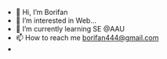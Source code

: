 - 👋 Hi, I’m Borifan
- 👀 I’m interested in  Web...
- 🌱 I’m currently learning SE @AAU
- 📫 How to reach me borifan444@gmail.com
- 

<!---
Borifansena/Borifansena is a ✨ special ✨ repository because its `README.md` (this file) appears on your GitHub profile.
You can click the Preview link to take a look at your changes.
--->
